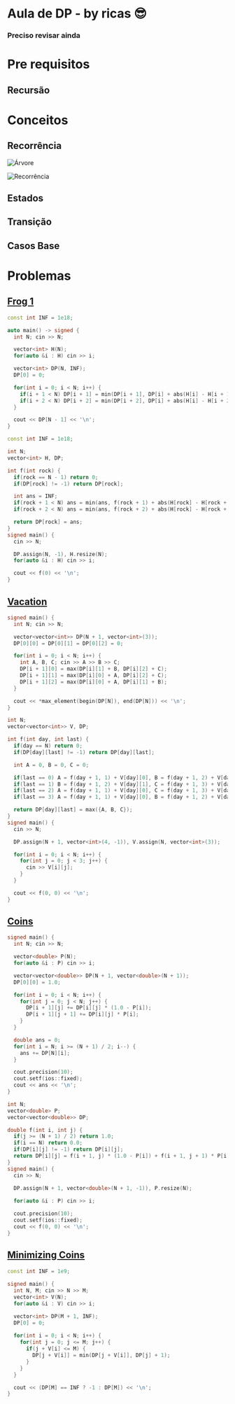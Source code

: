 # Aula de DP - by ricas 😎

### Preciso revisar ainda

# Pre requisitos

## Recursão

# Conceitos

## Recorrência

![Árvore](https://i.stack.imgur.com/QVSdv.png)

![Recorrência](https://www.fatalerrors.org/images/blog/87a71d9c97ecc4c6d0d936adab430b04.jpg)

## Estados

## Transição

## Casos Base


# Problemas

## [Frog 1](https://atcoder.jp/contests/dp/tasks/dp_a)

```c++
const int INF = 1e18;

auto main() -> signed {
  int N; cin >> N;

  vector<int> H(N);
  for(auto &i : H) cin >> i;

  vector<int> DP(N, INF);
  DP[0] = 0;

  for(int i = 0; i < N; i++) {
    if(i + 1 < N) DP[i + 1] = min(DP[i + 1], DP[i] + abs(H[i] - H[i + 1]));
    if(i + 2 < N) DP[i + 2] = min(DP[i + 2], DP[i] + abs(H[i] - H[i + 2]));
  }

  cout << DP[N - 1] << '\n';
}
```

```c++
const int INF = 1e18;

int N;
vector<int> H, DP;

int f(int rock) {
  if(rock == N - 1) return 0;
  if(DP[rock] != -1) return DP[rock];

  int ans = INF;
  if(rock + 1 < N) ans = min(ans, f(rock + 1) + abs(H[rock] - H[rock + 1]));
  if(rock + 2 < N) ans = min(ans, f(rock + 2) + abs(H[rock] - H[rock + 2]));

  return DP[rock] = ans;
}
signed main() {
  cin >> N;

  DP.assign(N, -1), H.resize(N);
  for(auto &i : H) cin >> i;

  cout << f(0) << '\n';
}
```

## [Vacation](https://atcoder.jp/contests/dp/tasks/dp_c)

```c++
signed main() {
  int N; cin >> N;

  vector<vector<int>> DP(N + 1, vector<int>(3));
  DP[0][0] = DP[0][1] = DP[0][2] = 0;

  for(int i = 0; i < N; i++) {
    int A, B, C; cin >> A >> B >> C;
    DP[i + 1][0] = max(DP[i][1] + B, DP[i][2] + C);
    DP[i + 1][1] = max(DP[i][0] + A, DP[i][2] + C);
    DP[i + 1][2] = max(DP[i][0] + A, DP[i][1] + B);
  }

  cout << *max_element(begin(DP[N]), end(DP[N])) << '\n';
}
```

```c++
int N;
vector<vector<int>> V, DP;

int f(int day, int last) {
  if(day == N) return 0;
  if(DP[day][last] != -1) return DP[day][last];

  int A = 0, B = 0, C = 0;

  if(last == 0) A = f(day + 1, 1) + V[day][0], B = f(day + 1, 2) + V[day][1], C = f(day + 1, 3) + V[day][2];
  if(last == 1) B = f(day + 1, 2) + V[day][1], C = f(day + 1, 3) + V[day][2];
  if(last == 2) A = f(day + 1, 1) + V[day][0], C = f(day + 1, 3) + V[day][2];
  if(last == 3) A = f(day + 1, 1) + V[day][0], B = f(day + 1, 2) + V[day][1];

  return DP[day][last] = max({A, B, C});
}
signed main() {
  cin >> N;

  DP.assign(N + 1, vector<int>(4, -1)), V.assign(N, vector<int>(3));

  for(int i = 0; i < N; i++) {
    for(int j = 0; j < 3; j++) {
      cin >> V[i][j];
    }
  }

  cout << f(0, 0) << '\n';
}
```

## [Coins](https://atcoder.jp/contests/dp/tasks/dp_i)

```c++
signed main() {
  int N; cin >> N;

  vector<double> P(N);
  for(auto &i : P) cin >> i;

  vector<vector<double>> DP(N + 1, vector<double>(N + 1));
  DP[0][0] = 1.0;

  for(int i = 0; i < N; i++) {
    for(int j = 0; j < N; j++) {
      DP[i + 1][j] += DP[i][j] * (1.0 - P[i]);
      DP[i + 1][j + 1] += DP[i][j] * P[i];
    }
  }

  double ans = 0;
  for(int i = N; i >= (N + 1) / 2; i--) {
    ans += DP[N][i];
  }

  cout.precision(10);
  cout.setf(ios::fixed);
  cout << ans << '\n';
}
```

```c++
int N;
vector<double> P;
vector<vector<double>> DP;

double f(int i, int j) {
  if(j >= (N + 1) / 2) return 1.0;
  if(i == N) return 0.0;
  if(DP[i][j] != -1) return DP[i][j];
  return DP[i][j] = f(i + 1, j) * (1.0 - P[i]) + f(i + 1, j + 1) * P[i];
}
signed main() {
  cin >> N;

  DP.assign(N + 1, vector<double>(N + 1, -1)), P.resize(N);
  
  for(auto &i : P) cin >> i;

  cout.precision(10);
  cout.setf(ios::fixed);
  cout << f(0, 0) << '\n';
}
```

## [Minimizing Coins](https://cses.fi/problemset/task/1634/)

```c++
const int INF = 1e9;
 
signed main() {
  int N, M; cin >> N >> M;
  vector<int> V(N);
  for(auto &i : V) cin >> i;

  vector<int> DP(M + 1, INF);
  DP[0] = 0;
  
  for(int i = 0; i < N; i++) {
    for(int j = 0; j <= M; j++) {
      if(j + V[i] <= M) {
        DP[j + V[i]] = min(DP[j + V[i]], DP[j] + 1);
      }
    }
  }

  cout << (DP[M] == INF ? -1 : DP[M]) << '\n';
}
```

